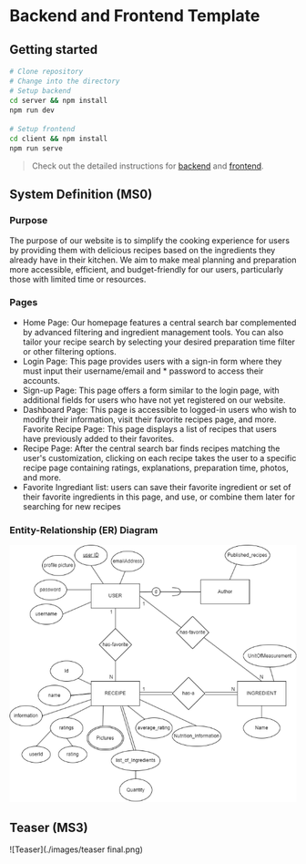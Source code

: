 # Backend and Frontend Template

## Getting started

```bash
# Clone repository
# Change into the directory
# Setup backend
cd server && npm install
npm run dev

# Setup frontend
cd client && npm install
npm run serve
```

> Check out the detailed instructions for [backend](./server/README.md) and [frontend](./client/README.md).

## System Definition (MS0)

### Purpose

The purpose of our website is to simplify the cooking experience for users by 
providing them with delicious recipes based on the ingredients they already 
have in their kitchen. We aim to make meal planning and preparation more 
accessible, efficient, and budget-friendly for our users, particularly those 
with limited time or resources.

### Pages

 * Home Page: Our homepage features a central search bar complemented by advanced filtering and ingredient management tools. You can also tailor your recipe search by selecting your desired preparation time filter or other filtering options.
* Login Page: This page provides users with a sign-in form where they must input their username/email and * password to access their accounts.
* Sign-up Page: This page offers a form similar to the login page, with additional fields for users who have not yet registered on our website.
* Dashboard Page: This page is accessible to logged-in users who wish to modify their information, visit their favorite recipes page, and more.
Favorite Recipe Page: This page displays a list of recipes that users have previously added to their favorites.
* Recipe Page: After the central search bar finds recipes matching the user's customization, clicking on each recipe takes the user to a specific recipe page containing ratings, explanations, preparation time, photos, and more.
* Favorite Ingrediant list: users can save their favorite ingredient or set of their favorite ingredients in this page, and use, or combine them later for searching for new recipes


### Entity-Relationship (ER) Diagram

![ER Diagram](./images/er_diagram.png)

## Teaser (MS3)

![Teaser](./images/teaser final.png)
